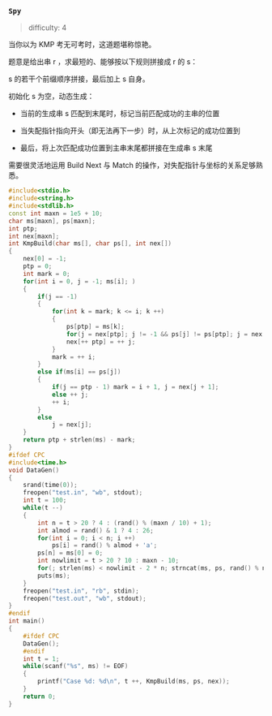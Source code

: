 ### `Spy`

> difficulty: 4

当你以为 KMP 考无可考时，这道题堪称惊艳。

题意是给出串 r ，求最短的、能够按以下规则拼接成 r 的 s：

s 的若干个前缀顺序拼接，最后加上 s 自身。

初始化 s 为空，动态生成：

- 当前的生成串 s 匹配到末尾时，标记当前匹配成功的主串的位置

- 当失配指针指向开头（即无法再下一步）时，从上次标记的成功位置到

- 最后，将上次匹配成功位置到主串末尾都拼接在生成串 s 末尾

需要很灵活地运用 Build Next 与 Match 的操作，对失配指针与坐标的关系足够熟悉。

```cpp
#include<stdio.h>
#include<string.h>
#include<stdlib.h>
const int maxn = 1e5 + 10;
char ms[maxn], ps[maxn];
int ptp;
int nex[maxn];
int KmpBuild(char ms[], char ps[], int nex[])
{
    nex[0] = -1;
    ptp = 0;
    int mark = 0;
    for(int i = 0, j = -1; ms[i]; )
    {
        if(j == -1)
        {
            for(int k = mark; k <= i; k ++)
            {
                ps[ptp] = ms[k];
                for(j = nex[ptp]; j != -1 && ps[j] != ps[ptp]; j = nex[j]);
                nex[++ ptp] = ++ j;
            }           
            mark = ++ i;
        }
        else if(ms[i] == ps[j])
        {
            if(j == ptp - 1) mark = i + 1, j = nex[j + 1];
            else ++ j;
            ++ i;
        }
        else
            j = nex[j];
    }
    return ptp + strlen(ms) - mark;
}
#ifdef CPC
#include<time.h>
void DataGen()
{
    srand(time(0));
    freopen("test.in", "wb", stdout);
    int t = 100;
    while(t --)
    {
        int n = t > 20 ? 4 : (rand() % (maxn / 10) + 1);
        int almod = rand() & 1 ? 4 : 26;
        for(int i = 0; i < n; i ++)
            ps[i] = rand() % almod + 'a';
        ps[n] = ms[0] = 0;
        int nowlimit = t > 20 ? 10 : maxn - 10;
        for(; strlen(ms) < nowlimit - 2 * n; strncat(ms, ps, rand() % n + 1));
        puts(ms);
    }
    freopen("test.in", "rb", stdin);
    freopen("test.out", "wb", stdout);
}
#endif
int main()
{
    #ifdef CPC
    DataGen();
    #endif
    int t = 1;
    while(scanf("%s", ms) != EOF)
    {
        printf("Case %d: %d\n", t ++, KmpBuild(ms, ps, nex));
    }
    return 0;
}
```

